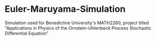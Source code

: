 # Euler-Maruyama-Simulation

Simulation used for Benedictine University's MATH2260, project titled "Applications in Physics of the Ornstein–Uhlenbeck Process Stochastic Differential Equation"
